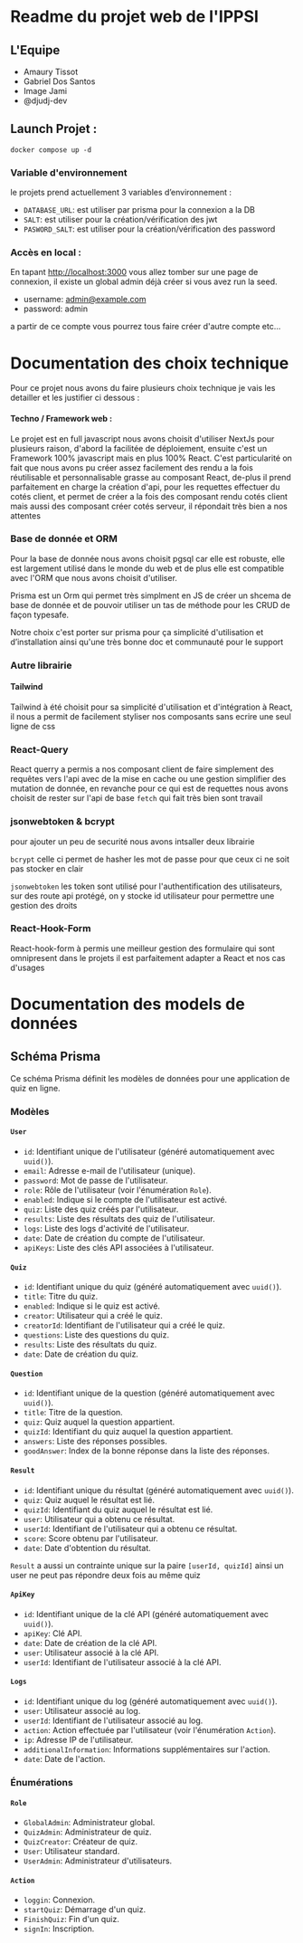 # Readme du projet web de l'IPPSI

## L'Equipe


- Amaury Tissot
- Gabriel Dos Santos
- Image Jami
- @djudj-dev

## Launch Projet :

```
docker compose up -d

```

### Variable d'environnement

le projets prend actuellement 3 variables d’environnement :

- `DATABASE_URL`: est utiliser par prisma pour la connexion a la DB
- `SALT`: est utiliser pour la création/vérification des jwt
- `PASWORD_SALT`: est utiliser pour la création/vérification des password

### Accès en local :

En tapant [http://localhost:3000](http://localhost:3000) vous allez tomber sur une page de connexion, il existe un global admin déjà créer si vous avez run la seed.
- username: admin@example.com
- password: admin

a partir de ce compte vous pourrez tous faire créer d'autre compte etc...
# Documentation des choix technique

Pour ce projet nous avons du faire plusieurs choix technique je vais les detailler et les justifier ci dessous :
#### Techno / Framework web :

Le projet est en full javascript nous avons choisit d'utiliser NextJs pour plusieurs raison, d'abord la facilitée de déploiement, ensuite c'est un Framework 100% javascript mais en plus 100% React.
C'est particularité on fait que nous avons pu créer assez facilement des rendu a la fois réutilisable et personnalisable grasse au composant React, de-plus il prend parfaitement en charge la création d'api, pour les requettes effectuer du cotés client, et permet de créer a la fois des composant rendu cotés client mais aussi des composant créer cotés serveur, il répondait très bien a nos attentes 

### Base de donnée et ORM

Pour la base de donnée nous avons choisit pgsql car elle est robuste, elle est largement utilisé dans le monde du web et de plus elle est compatible avec l'ORM que nous avons choisit d'utiliser.

Prisma est un Orm qui permet très simplment en JS de créer un shcema de base de donnée et de pouvoir utiliser un tas de méthode pour les CRUD de façon typesafe.

Notre choix c'est porter sur prisma pour ça simplicité d'utilisation et d’installation ainsi qu'une très bonne doc et communauté pour le support 

### Autre librairie 

#### Tailwind

Tailwind à été choisit pour sa simplicité d'utilisation et d'intégration à React, il nous a permit de facilement styliser nos composants sans ecrire une seul ligne de css

### React-Query

React querry a permis a nos composant client de faire simplement des requêtes vers l'api avec de la mise en cache ou une gestion simplifier des mutation de donnée, en revanche pour ce qui est de requettes nous avons choisit de rester sur l'api de base `fetch` qui fait très bien sont travail
 
### jsonwebtoken & bcrypt

pour ajouter un peu de securité nous avons intsaller deux librairie 

`bcrypt` 
celle ci permet de hasher les mot de passe pour que ceux ci ne soit pas stocker en clair 

`jsonwebtoken`
les token sont utilisé pour l'authentification des utilisateurs, sur des route api protégé, on y stocke id utilisateur pour permettre une gestion des droits 

### React-Hook-Form

React-hook-form à permis une meilleur gestion des formulaire qui sont omnipresent dans le projets il est parfaitement adapter a React et nos cas d'usages  
 

# Documentation des models de données

## Schéma Prisma
Ce schéma Prisma définit les modèles de données pour une application de quiz en ligne.

### Modèles

#### `User`

- `id`: Identifiant unique de l'utilisateur (généré automatiquement avec `uuid()`).
- `email`: Adresse e-mail de l'utilisateur (unique).
- `password`: Mot de passe de l'utilisateur.
- `role`: Rôle de l'utilisateur (voir l'énumération `Role`).
- `enabled`: Indique si le compte de l'utilisateur est activé.
- `quiz`: Liste des quiz créés par l'utilisateur.
- `results`: Liste des résultats des quiz de l'utilisateur.
- `logs`: Liste des logs d'activité de l'utilisateur.
- `date`: Date de création du compte de l'utilisateur.
- `apiKeys`: Liste des clés API associées à l'utilisateur.

#### `Quiz`

- `id`: Identifiant unique du quiz (généré automatiquement avec `uuid()`).
- `title`: Titre du quiz.
- `enabled`: Indique si le quiz est activé.
- `creator`: Utilisateur qui a créé le quiz.
- `creatorId`: Identifiant de l'utilisateur qui a créé le quiz.
- `questions`: Liste des questions du quiz.
- `results`: Liste des résultats du quiz.
- `date`: Date de création du quiz.

#### `Question`

- `id`: Identifiant unique de la question (généré automatiquement avec `uuid()`).
- `title`: Titre de la question.
- `quiz`: Quiz auquel la question appartient.
- `quizId`: Identifiant du quiz auquel la question appartient.
- `answers`: Liste des réponses possibles.
- `goodAnswer`: Index de la bonne réponse dans la liste des réponses.

#### `Result`

- `id`: Identifiant unique du résultat (généré automatiquement avec `uuid()`).
- `quiz`: Quiz auquel le résultat est lié.
- `quizId`: Identifiant du quiz auquel le résultat est lié.
- `user`: Utilisateur qui a obtenu ce résultat.
- `userId`: Identifiant de l'utilisateur qui a obtenu ce résultat.
- `score`: Score obtenu par l'utilisateur.
- `date`: Date d'obtention du résultat.

`Result` a aussi un contrainte unique sur la paire `[userId, quizId]` ainsi un user ne peut pas répondre deux fois au même quiz

#### `ApiKey`

- `id`: Identifiant unique de la clé API (généré automatiquement avec `uuid()`).
- `apiKey`: Clé API.
- `date`: Date de création de la clé API.
- `user`: Utilisateur associé à la clé API.
- `userId`: Identifiant de l'utilisateur associé à la clé API.

#### `Logs`

- `id`: Identifiant unique du log (généré automatiquement avec `uuid()`).
- `user`: Utilisateur associé au log.
- `userId`: Identifiant de l'utilisateur associé au log.
- `action`: Action effectuée par l'utilisateur (voir l'énumération `Action`).
- `ip`: Adresse IP de l'utilisateur.
- `additionalInformation`: Informations supplémentaires sur l'action.
- `date`: Date de l'action.

### Énumérations

#### `Role`

- `GlobalAdmin`: Administrateur global.
- `QuizAdmin`: Administrateur de quiz.
- `QuizCreator`: Créateur de quiz.
- `User`: Utilisateur standard.
- `UserAdmin`: Administrateur d'utilisateurs.

#### `Action`

- `loggin`: Connexion.
- `startQuiz`: Démarrage d'un quiz.
- `FinishQuiz`: Fin d'un quiz.
- `signIn`: Inscription.
